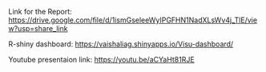 Link for the Report: https://drive.google.com/file/d/1ismGseleeWyIPGFHN1NadXLsWv4j_TlE/view?usp=share_link

R-shiny dashboard: https://vaishaliag.shinyapps.io/Visu-dashboard/

Youtube presentaion link: https://youtu.be/aCYaHt81RJE
